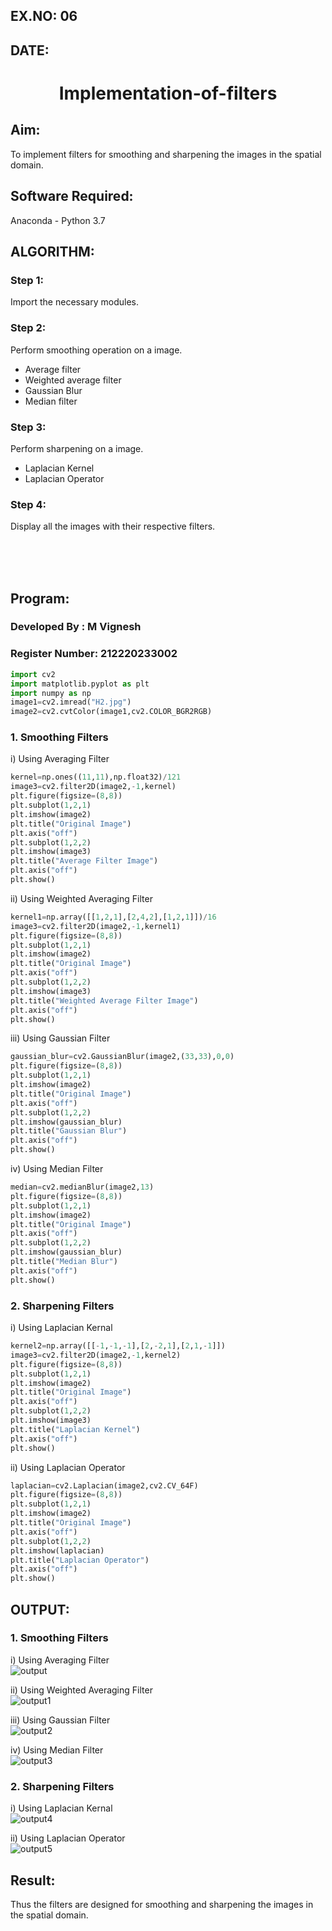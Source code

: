 ## EX.NO: 06<br>
## DATE: 
# <p align="center">Implementation-of-filters
## Aim:
To implement filters for smoothing and sharpening the images in the spatial domain.

## Software Required:
Anaconda - Python 3.7

## ALGORITHM:
### Step 1:
Import the necessary modules. 
### Step 2:
Perform smoothing operation on a image. 
- Average filter
- Weighted average filter
- Gaussian Blur 
- Median filter
### Step 3:
Perform sharpening on a image.
- Laplacian Kernel
- Laplacian Operator
### Step 4:
Display all the images with their respective filters.

<br/>
<br/>
<br/>
  
## Program:
### Developed By   : M Vignesh
### Register Number: 212220233002
```python
import cv2
import matplotlib.pyplot as plt
import numpy as np
image1=cv2.imread("H2.jpg")
image2=cv2.cvtColor(image1,cv2.COLOR_BGR2RGB)
```

### 1. Smoothing Filters
i) Using Averaging Filter
```Python
kernel=np.ones((11,11),np.float32)/121
image3=cv2.filter2D(image2,-1,kernel)
plt.figure(figsize=(8,8))
plt.subplot(1,2,1)
plt.imshow(image2)
plt.title("Original Image")
plt.axis("off")
plt.subplot(1,2,2)
plt.imshow(image3)
plt.title("Average Filter Image")
plt.axis("off")
plt.show()
```
ii) Using Weighted Averaging Filter
```Python
kernel1=np.array([[1,2,1],[2,4,2],[1,2,1]])/16
image3=cv2.filter2D(image2,-1,kernel1)
plt.figure(figsize=(8,8))
plt.subplot(1,2,1)
plt.imshow(image2)
plt.title("Original Image")
plt.axis("off")
plt.subplot(1,2,2)
plt.imshow(image3)
plt.title("Weighted Average Filter Image")
plt.axis("off")
plt.show()
```
iii) Using Gaussian Filter
```Python
gaussian_blur=cv2.GaussianBlur(image2,(33,33),0,0)
plt.figure(figsize=(8,8))
plt.subplot(1,2,1)
plt.imshow(image2)
plt.title("Original Image")
plt.axis("off")
plt.subplot(1,2,2)
plt.imshow(gaussian_blur)
plt.title("Gaussian Blur")
plt.axis("off")
plt.show()
```
iv) Using Median Filter
```Python
median=cv2.medianBlur(image2,13)
plt.figure(figsize=(8,8))
plt.subplot(1,2,1)
plt.imshow(image2)
plt.title("Original Image")
plt.axis("off")
plt.subplot(1,2,2)
plt.imshow(gaussian_blur)
plt.title("Median Blur")
plt.axis("off")
plt.show()
```

### 2. Sharpening Filters
i) Using Laplacian Kernal
```Python
kernel2=np.array([[-1,-1,-1],[2,-2,1],[2,1,-1]])
image3=cv2.filter2D(image2,-1,kernel2)
plt.figure(figsize=(8,8))
plt.subplot(1,2,1)
plt.imshow(image2)
plt.title("Original Image")
plt.axis("off")
plt.subplot(1,2,2)
plt.imshow(image3)
plt.title("Laplacian Kernel")
plt.axis("off")
plt.show()
```
ii) Using Laplacian Operator
```Python
laplacian=cv2.Laplacian(image2,cv2.CV_64F)
plt.figure(figsize=(8,8))
plt.subplot(1,2,1)
plt.imshow(image2)
plt.title("Original Image")
plt.axis("off")
plt.subplot(1,2,2)
plt.imshow(laplacian)
plt.title("Laplacian Operator")
plt.axis("off")
plt.show()
```

## OUTPUT:
### 1. Smoothing Filters

i) Using Averaging Filter<br>
![output](https://user-images.githubusercontent.com/75234588/168142560-e397a6e9-55f5-4fef-890c-654f33dcbf3a.png)


ii) Using Weighted Averaging Filter<br>
![output1](https://user-images.githubusercontent.com/75234588/168142583-233c297d-f8f4-4b05-9a65-83b605867cdd.png)


iii) Using Gaussian Filter<br>
![output2](https://user-images.githubusercontent.com/75234588/168142611-684442d5-8c03-4c38-b1ef-59a4e8c02bfa.png)


iv) Using Median Filter<br>
![output3](https://user-images.githubusercontent.com/75234588/168142623-4f9c2091-223b-4d63-92d9-591914b0062e.png)


### 2. Sharpening Filters

i) Using Laplacian Kernal<br>
![output4](https://user-images.githubusercontent.com/75234588/168142655-69696088-61e0-4789-bc56-addaf19448ab.png)


ii) Using Laplacian Operator<br>
![output5](https://user-images.githubusercontent.com/75234588/168142674-a19a0282-0c68-410b-9b77-d298ddabd655.png)


## Result:
Thus the filters are designed for smoothing and sharpening the images in the spatial domain.
